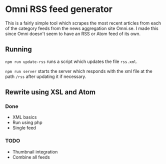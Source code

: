 # Omni RSS feed generator

This is a fairly simple tool which scrapes the most recent articles from each of the category feeds from the news aggregation site Omni.se.
I made this since Omni doesn't seem to have an RSS or Atom feed of its own.

## Running

`npm run update-rss` runs a script which updates the file `rss.xml`.

`npm run server` starts the server which responds with the xml file at the path `/rss` after updating it if necessary.

## Rewrite using XSL and Atom

### Done

- XML basics
- Run using php
- Single feed

### TODO

- Thumbnail integration
- Combine all feeds
